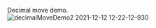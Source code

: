 Decimal move demo.<br/>
![decimalMoveDemo2 2021-12-12 12-22-12-930](https://user-images.githubusercontent.com/54160011/167948600-84e02147-d526-46f1-a7aa-1930246b1704.gif)

